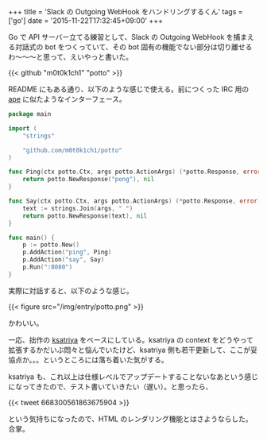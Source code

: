 +++
title = 'Slack の Outgoing WebHook をハンドリングするくん'
tags = ['go']
date = '2015-11-22T17:32:45+09:00'
+++

Go で API サーバー立てる練習として、Slack の Outgoing WebHook を捕まえる対話式の bot をつくっていて、その bot 固有の機能でない部分は切り離せるわ〜〜〜と思って、えいやっと書いた。

{{< github "m0t0k1ch1" "potto" >}}

<!--more-->

README にもある通り、以下のような感じで使える。前につくった IRC 用の [ape](https://github.com/m0t0k1ch1/ape) に似たようなインターフェース。

``` go
package main

import (
    "strings"

    "github.com/m0t0k1ch1/potto"
)

func Ping(ctx potto.Ctx, args potto.ActionArgs) (*potto.Response, error) {
    return potto.NewResponse("pong"), nil
}

func Say(ctx potto.Ctx, args potto.ActionArgs) (*potto.Response, error) {
    text := strings.Join(args, " ")
    return potto.NewResponse(text), nil
}

func main() {
    p := potto.New()
    p.AddAction("ping", Ping)
    p.AddAction("say", Say)
    p.Run(":8080")
}
```

実際に対話すると、以下のような感じ。

{{< figure src="/img/entry/potto.png" >}}

かわいい。

一応、拙作の [ksatriya](https://github.com/m0t0k1ch1/ksatriya) をベースにしている。ksatriya の context をどうやって拡張するかだいぶ悶々と悩んでいたけど、ksatriya 側も若干更新して、ここが妥協点か。。。というところには落ち着いた気がする。

ksatriya も、これ以上は仕様レベルでアップデートすることないなあという感じになってきたので、テスト書いていきたい（遅い）。と思ったら、

{{< tweet 668300561863675904 >}}

という気持ちになったので、HTML のレンダリング機能とはさようならした。合掌。
